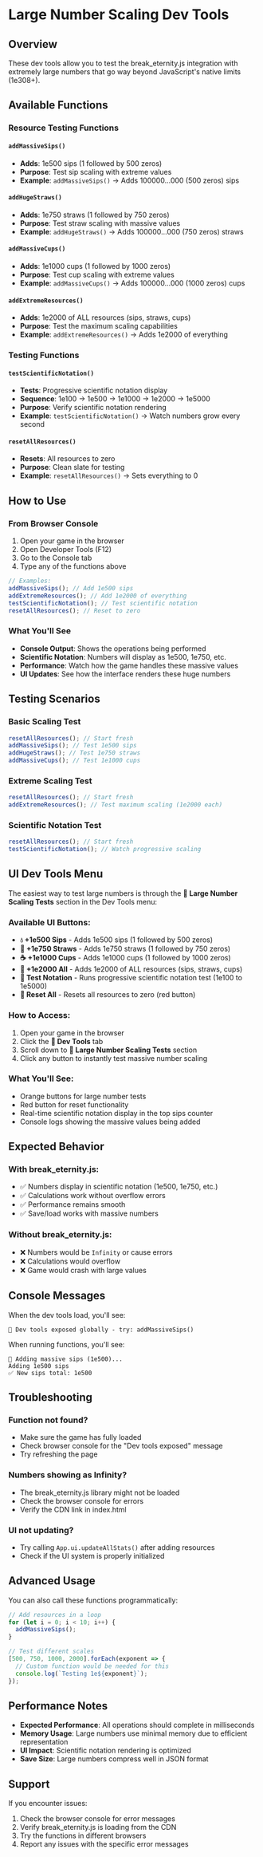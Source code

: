 # Large Number Scaling Dev Tools

## Overview

These dev tools allow you to test the break_eternity.js integration with extremely large numbers that go way beyond JavaScript's native limits (1e308+).

## Available Functions

### Resource Testing Functions

#### `addMassiveSips()`

- **Adds**: 1e500 sips (1 followed by 500 zeros)
- **Purpose**: Test sip scaling with extreme values
- **Example**: `addMassiveSips()` → Adds 100000...000 (500 zeros) sips

#### `addHugeStraws()`

- **Adds**: 1e750 straws (1 followed by 750 zeros)
- **Purpose**: Test straw scaling with massive values
- **Example**: `addHugeStraws()` → Adds 100000...000 (750 zeros) straws

#### `addMassiveCups()`

- **Adds**: 1e1000 cups (1 followed by 1000 zeros)
- **Purpose**: Test cup scaling with extreme values
- **Example**: `addMassiveCups()` → Adds 100000...000 (1000 zeros) cups

#### `addExtremeResources()`

- **Adds**: 1e2000 of ALL resources (sips, straws, cups)
- **Purpose**: Test the maximum scaling capabilities
- **Example**: `addExtremeResources()` → Adds 1e2000 of everything

### Testing Functions

#### `testScientificNotation()`

- **Tests**: Progressive scientific notation display
- **Sequence**: 1e100 → 1e500 → 1e1000 → 1e2000 → 1e5000
- **Purpose**: Verify scientific notation rendering
- **Example**: `testScientificNotation()` → Watch numbers grow every second

#### `resetAllResources()`

- **Resets**: All resources to zero
- **Purpose**: Clean slate for testing
- **Example**: `resetAllResources()` → Sets everything to 0

## How to Use

### From Browser Console

1. Open your game in the browser
2. Open Developer Tools (F12)
3. Go to the Console tab
4. Type any of the functions above

```javascript
// Examples:
addMassiveSips(); // Add 1e500 sips
addExtremeResources(); // Add 1e2000 of everything
testScientificNotation(); // Test scientific notation
resetAllResources(); // Reset to zero
```

### What You'll See

- **Console Output**: Shows the operations being performed
- **Scientific Notation**: Numbers will display as 1e500, 1e750, etc.
- **Performance**: Watch how the game handles these massive values
- **UI Updates**: See how the interface renders these huge numbers

## Testing Scenarios

### Basic Scaling Test

```javascript
resetAllResources(); // Start fresh
addMassiveSips(); // Test 1e500 sips
addHugeStraws(); // Test 1e750 straws
addMassiveCups(); // Test 1e1000 cups
```

### Extreme Scaling Test

```javascript
resetAllResources(); // Start fresh
addExtremeResources(); // Test maximum scaling (1e2000 each)
```

### Scientific Notation Test

```javascript
resetAllResources(); // Start fresh
testScientificNotation(); // Watch progressive scaling
```

## UI Dev Tools Menu

The easiest way to test large numbers is through the **🌌 Large Number Scaling Tests** section in the Dev Tools menu:

### Available UI Buttons:

- **💧 +1e500 Sips** - Adds 1e500 sips (1 followed by 500 zeros)
- **🥤 +1e750 Straws** - Adds 1e750 straws (1 followed by 750 zeros)
- **☕ +1e1000 Cups** - Adds 1e1000 cups (1 followed by 1000 zeros)
- **🌟 +1e2000 All** - Adds 1e2000 of ALL resources (sips, straws, cups)
- **🔬 Test Notation** - Runs progressive scientific notation test (1e100 to 1e5000)
- **🔄 Reset All** - Resets all resources to zero (red button)

### How to Access:

1. Open your game in the browser
2. Click the **🔧 Dev Tools** tab
3. Scroll down to **🌌 Large Number Scaling Tests** section
4. Click any button to instantly test massive number scaling

### What You'll See:

- Orange buttons for large number tests
- Red button for reset functionality
- Real-time scientific notation display in the top sips counter
- Console logs showing the massive values being added

## Expected Behavior

### With break_eternity.js:

- ✅ Numbers display in scientific notation (1e500, 1e750, etc.)
- ✅ Calculations work without overflow errors
- ✅ Performance remains smooth
- ✅ Save/load works with massive numbers

### Without break_eternity.js:

- ❌ Numbers would be `Infinity` or cause errors
- ❌ Calculations would overflow
- ❌ Game would crash with large values

## Console Messages

When the dev tools load, you'll see:

```
🔧 Dev tools exposed globally - try: addMassiveSips()
```

When running functions, you'll see:

```
🚀 Adding massive sips (1e500)...
Adding 1e500 sips
✅ New sips total: 1e500
```

## Troubleshooting

### Function not found?

- Make sure the game has fully loaded
- Check browser console for the "Dev tools exposed" message
- Try refreshing the page

### Numbers showing as Infinity?

- The break_eternity.js library might not be loaded
- Check the browser console for errors
- Verify the CDN link in index.html

### UI not updating?

- Try calling `App.ui.updateAllStats()` after adding resources
- Check if the UI system is properly initialized

## Advanced Usage

You can also call these functions programmatically:

```javascript
// Add resources in a loop
for (let i = 0; i < 10; i++) {
  addMassiveSips();
}

// Test different scales
[500, 750, 1000, 2000].forEach(exponent => {
  // Custom function would be needed for this
  console.log(`Testing 1e${exponent}`);
});
```

## Performance Notes

- **Expected Performance**: All operations should complete in milliseconds
- **Memory Usage**: Large numbers use minimal memory due to efficient representation
- **UI Impact**: Scientific notation rendering is optimized
- **Save Size**: Large numbers compress well in JSON format

## Support

If you encounter issues:

1. Check the browser console for error messages
2. Verify break_eternity.js is loading from the CDN
3. Try the functions in different browsers
4. Report any issues with the specific error messages
